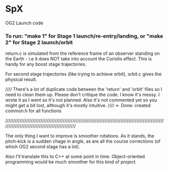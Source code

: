 SpX
===

OG2 Launch code

### To run: "make 1" for Stage 1 launch/re-entry/landing, or "make 2" for Stage 2 launch/orbit ###

return.c is simulated from the reference frame of an observer standing on the Earth - i.e it does NOT take into account the Coriolis effect. This is handy for any boost stage trajectories.

For second stage trajectories (like trying to achieve orbit), orbit.c gives the physical result.

//// There's a lot of duplicate code between the 'return' and 'orbit' files so I need to clean them up. Please don't critique the code. I know it's messy. I wrote it as I went so it's not planned. Also it's not commented yet so you might get a bit lost, although it's mostly intuitive. //// <- Done: created common.h for all functions

///////////////////////////////////////////////////////////////////////////////////////////////////////////////////////////////////////////////

The only thing I want to improve is smoother rotations. As it stands, the pitch-kick is a sudden chage in angle, as are all the course corrections (of which OG2 second stage has a lot). 

Also I'll translate this to C++ at some point in time. Object-oriented programming would be much smoother for this kind of project.

